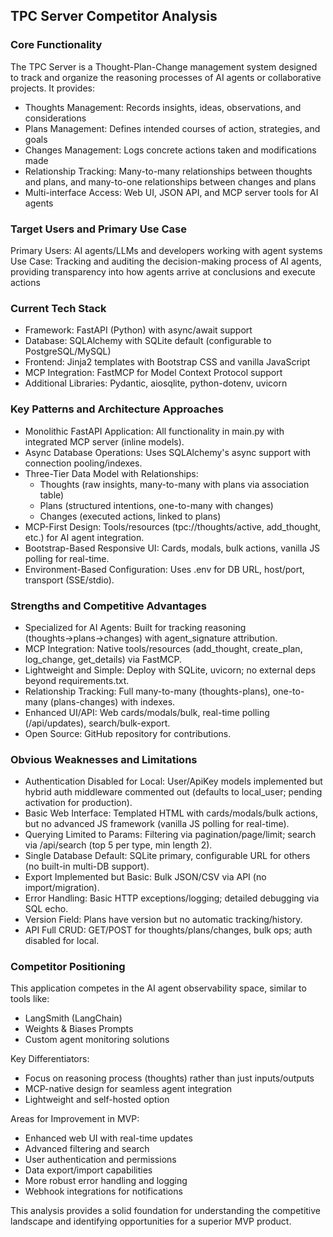 ## TPC Server Competitor Analysis

### Core Functionality
The TPC Server is a Thought-Plan-Change management system designed to track and organize the reasoning processes of AI agents or collaborative projects. It provides:

- Thoughts Management: Records insights, ideas, observations, and considerations
- Plans Management: Defines intended courses of action, strategies, and goals
- Changes Management: Logs concrete actions taken and modifications made
- Relationship Tracking: Many-to-many relationships between thoughts and plans, and many-to-one relationships between changes and plans
- Multi-interface Access: Web UI, JSON API, and MCP server tools for AI agents

### Target Users and Primary Use Case
Primary Users: AI agents/LLMs and developers working with agent systems
Use Case: Tracking and auditing the decision-making process of AI agents, providing transparency into how agents arrive at conclusions and execute actions

### Current Tech Stack
- Framework: FastAPI (Python) with async/await support
- Database: SQLAlchemy with SQLite default (configurable to PostgreSQL/MySQL)
- Frontend: Jinja2 templates with Bootstrap CSS and vanilla JavaScript
- MCP Integration: FastMCP for Model Context Protocol support
- Additional Libraries: Pydantic, aiosqlite, python-dotenv, uvicorn

### Key Patterns and Architecture Approaches
- Monolithic FastAPI Application: All functionality in main.py with integrated MCP server (inline models).
- Async Database Operations: Uses SQLAlchemy's async support with connection pooling/indexes.
- Three-Tier Data Model with Relationships:
  - Thoughts (raw insights, many-to-many with plans via association table)
  - Plans (structured intentions, one-to-many with changes)
  - Changes (executed actions, linked to plans)
- MCP-First Design: Tools/resources (tpc://thoughts/active, add_thought, etc.) for AI agent integration.
- Bootstrap-Based Responsive UI: Cards, modals, bulk actions, vanilla JS polling for real-time.
- Environment-Based Configuration: Uses .env for DB URL, host/port, transport (SSE/stdio).

### Strengths and Competitive Advantages
- Specialized for AI Agents: Built for tracking reasoning (thoughts→plans→changes) with agent_signature attribution.
- MCP Integration: Native tools/resources (add_thought, create_plan, log_change, get_details) via FastMCP.
- Lightweight and Simple: Deploy with SQLite, uvicorn; no external deps beyond requirements.txt.
- Relationship Tracking: Full many-to-many (thoughts-plans), one-to-many (plans-changes) with indexes.
- Enhanced UI/API: Web cards/modals/bulk, real-time polling (/api/updates), search/bulk-export.
- Open Source: GitHub repository for contributions.

### Obvious Weaknesses and Limitations
- Authentication Disabled for Local: User/ApiKey models implemented but hybrid auth middleware commented out (defaults to local_user; pending activation for production).
- Basic Web Interface: Templated HTML with cards/modals/bulk actions, but no advanced JS framework (vanilla JS polling for real-time).
- Querying Limited to Params: Filtering via pagination/page/limit; search via /api/search (top 5 per type, min length 2).
- Single Database Default: SQLite primary, configurable URL for others (no built-in multi-DB support).
- Export Implemented but Basic: Bulk JSON/CSV via API (no import/migration).
- Error Handling: Basic HTTP exceptions/logging; detailed debugging via SQL echo.
- Version Field: Plans have version but no automatic tracking/history.
- API Full CRUD: GET/POST for thoughts/plans/changes, bulk ops; auth disabled for local.

### Competitor Positioning
This application competes in the AI agent observability space, similar to tools like:

- LangSmith (LangChain)
- Weights & Biases Prompts
- Custom agent monitoring solutions

Key Differentiators:

- Focus on reasoning process (thoughts) rather than just inputs/outputs
- MCP-native design for seamless agent integration
- Lightweight and self-hosted option

Areas for Improvement in MVP:

- Enhanced web UI with real-time updates
- Advanced filtering and search
- User authentication and permissions
- Data export/import capabilities
- More robust error handling and logging
- Webhook integrations for notifications

This analysis provides a solid foundation for understanding the competitive landscape and identifying opportunities for a superior MVP product.